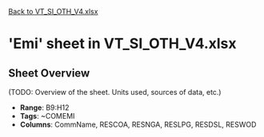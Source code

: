 [Back to VT_SI_OTH_V4.xlsx](README.md)

# 'Emi' sheet in VT_SI_OTH_V4.xlsx

## Sheet Overview

(TODO: Overview of the sheet. Units used, sources of data, etc.)

- **Range**: B9:H12
- **Tags**: ~COMEMI
- **Columns**: CommName, RESCOA, RESNGA, RESLPG, RESDSL, RESWOD

